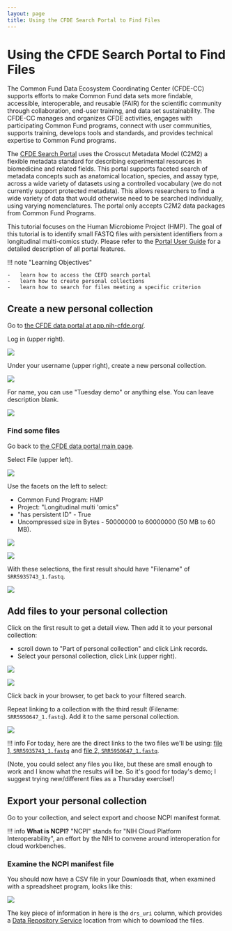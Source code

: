 ```yaml
---
layout: page
title: Using the CFDE Search Portal to Find Files
---
```


#  Using the CFDE Search Portal to Find Files

The Common Fund Data Ecosystem Coordinating Center (CFDE-CC) supports efforts to make Common Fund data sets more findable, accessible, interoperable, and reusable (FAIR) for the scientific community through collaboration, end-user training, and data set sustainability. The CFDE-CC manages and organizes CFDE activities, engages with participating Common Fund programs, connect with user communities, supports training, develops tools and standards, and provides technical expertise to Common Fund programs.

The [CFDE Search Portal](https://app.nih-cfde.org/) uses the Crosscut Metadata Model (C2M2) a flexible metadata standard for describing experimental resources in biomedicine and related fields. This portal supports faceted search of metadata concepts such as anatomical location, species, and assay type, across a wide variety of datasets using a controlled vocabulary (we do not currently support protected metadata). This allows researchers to find a wide variety of data that would otherwise need to be searched individually, using varying nomenclatures. The portal only accepts C2M2 data packages from Common Fund Programs.

This tutorial focuses on the Human Microbiome Project (HMP). The goal of this tutorial is to identify small FASTQ files with persistent identifiers from a longitudinal multi-comics study. Please refer to the [Portal User Guide](https://docs.nih-cfde.org/en/latest/about/portalguide/) for a detailed description of all portal features. 

!!! note "Learning Objectives"
    
    -   learn how to access the CEFD search portal
    -   learn how to create personal collections
    -   learn how to search for files meeting a specific criterion

## Create a new personal collection

Go to [the CFDE data portal at app.nih-cfde.org/](https://app.nih-cfde.org/). 

Log in (upper right).

![](https://i.imgur.com/YVXgMVK.png)

Under your username (upper right), create a new personal collection. 

![](https://i.imgur.com/D2eEXg2.png)

For name, you can use "Tuesday demo" or anything else. You can leave description blank.

![](https://i.imgur.com/eNoJFep.png)


### Find some files

Go back to [the CFDE data portal main page](https://app.nih-cfde.org/). 

Select <span class="highlight_txt">File</span> (upper left).

![](https://i.imgur.com/nIlZ2Jw.png)

Use the facets on the left to select:
* Common Fund Program: HMP
* Project: "Longitudinal multi 'omics"
* "has persistent ID" - True
* Uncompressed size in Bytes - 50000000 to 60000000 (50 MB to 60 MB).

![](https://i.imgur.com/7SAZK0X.png)


![](https://i.imgur.com/9wOPGAY.png)


With these selections, the first result should have "Filename" of `SRR5935743_1.fastq`.

![](https://i.imgur.com/ULbqD7W.png)


## Add files to your personal collection

Click on the first result to get a detail view. Then add it to your personal collection:
* scroll down to "Part of personal collection" and click  <span class="highlight_txt">Link records</span>.
* Select your personal collection, click <span class="highlight_txt">Link</span> (upper right).

![](https://i.imgur.com/76nE4vc.png)

![](https://i.imgur.com/lWWBz0m.png)


Click <span class="highlight_txt">back</span> in your browser, to get back to your filtered search.

Repeat linking to a collection with the third result (Filename: `SRR5950647_1.fastq`). Add it to the same personal collection.

![](https://i.imgur.com/aOX8Gz7.png)


!!! info
    For today, here are the direct links to the two files we'll be using: [file 1, `SRR5935743_1.fastq`](https://app.nih-cfde.org/chaise/record/#1/CFDE:file/nid=528892) and [file 2, `SRR5950647_1.fastq`](https://app.nih-cfde.org/chaise/record/#1/CFDE:file/nid=531342).


(Note, you could select any files you like, but these are small enough to work and I know what the results will be. So it's good for today's demo; I suggest trying new/different files as a Thursday exercise!)

## Export your personal collection

Go to your collection, and select <span class="highlight_txt">export</span> and choose <span class="highlight_txt">NCPI manifest format</span>.

!!! info
    **What is NCPI?**
    "NCPI" stands for "NIH Cloud Platform Interoperability", an effort by the NIH to convene around interoperation for cloud workbenches.
 

### Examine the NCPI manifest file

You should now have a CSV file in your Downloads that, when examined with a spreadsheet program, looks like this:

![](https://hackmd.io/_uploads/HkshxgdLq.png)

The key piece of information in here is the `drs_uri` column, which provides a [Data Repository Service](https://ga4gh.github.io/data-repository-service-schemas/preview/release/drs-1.0.0/docs/) location from which to download the files.

